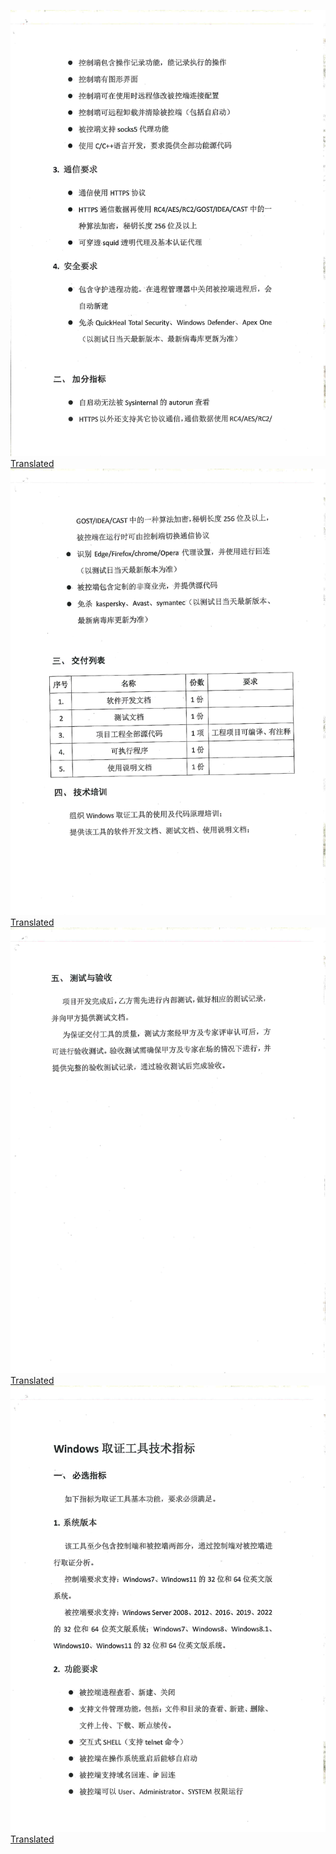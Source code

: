 <img src='547aba02-6757-49c1-acb5-6df217cebfc7_0.png'><a href='547aba02-6757-49c1-acb5-6df217cebfc7_0.png.en.txt'>Translated</a><br><img src='547aba02-6757-49c1-acb5-6df217cebfc7_1.png'><a href='547aba02-6757-49c1-acb5-6df217cebfc7_1.png.en.txt'>Translated</a><br><img src='547aba02-6757-49c1-acb5-6df217cebfc7_2.png'><a href='547aba02-6757-49c1-acb5-6df217cebfc7_2.png.en.txt'>Translated</a><br><img src='547aba02-6757-49c1-acb5-6df217cebfc7_3.png'><a href='547aba02-6757-49c1-acb5-6df217cebfc7_3.png.en.txt'>Translated</a><br>
